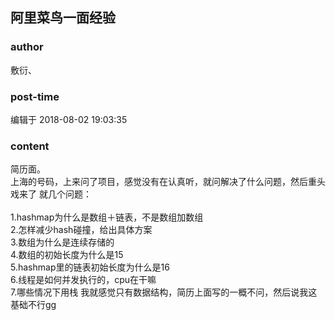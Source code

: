 ## 阿里菜鸟一面经验
### author 
敷衍、
### post-time 

编辑于  2018-08-02 19:03:35
### content 
<div class="post-topic-des nc-post-content">
 <div>
  简历面。
 </div>
 <div>
  上海的号码，上来问了项目，感觉没有在认真听，就问解决了什么问题，然后重头戏来了 就几个问题：
 </div>
 <div>
  <br/>
 </div>
 <div>
  1.hashmap为什么是数组＋链表，不是数组加数组
 </div>
 <div>
  2.怎样减少hash碰撞，给出具体方案
 </div>
 <div>
  3.数组为什么是连续存储的
 </div>
 <div>
  4.数组的初始长度为什么是15
 </div>
 <div>
  5.hashmap里的链表初始长度为什么是16
 </div>
 <div>
  6.线程是如何并发执行的，cpu在干嘛
 </div>
 <div>
  7.哪些情况下用栈 我就感觉只有数据结构，简历上面写的一概不问，然后说我这基础不行gg
 </div>
</div>
